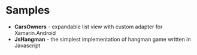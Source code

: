 # Samples

* <b>CarsOwners</b> - expandable list view with custom adapter for Xamarin.Android
* <b>JsHangman</b> - the simplest implementation of hangman game written in Javascript